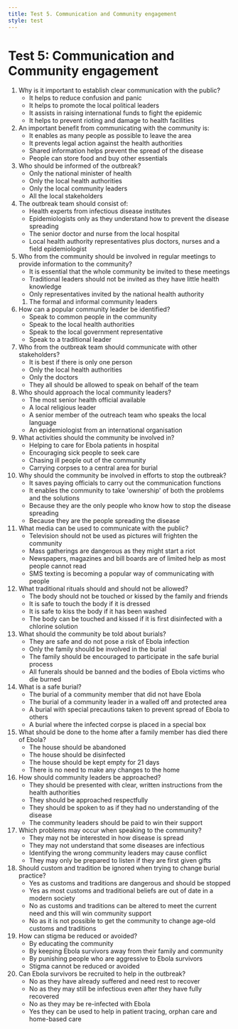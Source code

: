 ```yaml
---
title: Test 5. Communication and Community engagement 
style: test
---
```


# Test 5: Communication and Community engagement 

1.	Why is it important to establish clear communication with the public?
	-	It helps to reduce confusion and panic
	+	It helps to promote the local political leaders
	-	It assists in raising international funds to fight the epidemic
	-	It helps to prevent rioting and damage to health facilities
2.	An important benefit from communicating with the community is:
	+	It enables as many people as possible to leave the area
	-	It prevents legal action against the health authorities
	-	Shared information helps prevent the spread of the disease
	-	People can store food and buy other essentials
3.	Who should be informed of the outbreak?
	-	Only the national minister of health
	-	Only the local health authorities
	-	Only the local community leaders
	+	All the local stakeholders
4.	The outbreak team should consist of:
	-	Health experts from infectious disease institutes
	-	Epidemiologists only as they understand how to prevent the disease spreading
	+	The senior doctor and nurse from the local hospital
	-	Local health authority representatives plus doctors, nurses and a field epidemiologist
5.	Who from the community should be involved in regular meetings to provide information to the community?
	+	It is essential that the whole community be invited to these meetings
	-	Traditional leaders should not be invited as they have little health knowledge
	-	Only representatives invited by the national health authority
	1. 	The formal and informal community leaders
6.	How can a popular community leader be identified?
	-	Speak to common people in the community
	-	Speak to the local health authorities
	+	Speak to the local government representative
	-	Speak to a traditional leader
7.	Who from the outbreak team should communicate with other stakeholders?
	-	It is best if there is only one person
	-	Only the local health authorities
	+	Only the doctors
	-	They all should be allowed to speak on behalf of the team
8.	Who should approach the local community leaders?
	-	The most senior health official available
	-	A local religious leader
	-	A senior member of the outreach team who speaks the local language
	+	An epidemiologist from an international organisation
9.	What activities should the community be involved in?
	-	Helping to care for Ebola patients in hospital
	+	Encouraging sick people to seek care
	-	Chasing ill people out of the community
	-	Carrying corpses to a central area for burial
10.	Why should the community be involved in efforts to stop the outbreak?
	+	It saves paying officials to carry out the communication functions
	-	It enables the community to take 'ownership' of both the problems and the solutions
	-	Because they are the only people who know how to stop the disease spreading
	-	Because they are the people spreading the disease
11.	What media can be used to communicate with the public?
	-	Television should not be used as pictures will frighten the community
	-	Mass gatherings are dangerous as they might start a riot
	+	Newspapers, magazines and bill boards are of limited help as most people cannot read
	-	SMS texting is becoming a popular way of communicating with people
12.	What traditional rituals should and should not be allowed? 
	-	The body should not be touched or kissed by the family and friends
	-	It is safe to touch the body if it is dressed
	-	It is safe to kiss the body if it has been washed
	+	The body can be touched and kissed if it is first disinfected with a chlorine solution
13.	What should the community be told about burials?
	-	They are safe and do not pose a risk of Ebola infection
	+	Only the family should be involved in the burial
	-	The family should be encouraged to participate in the safe burial process
	-	All funerals should be banned and the bodies of Ebola victims who die burned
14.	What is a safe burial?
	-	The burial of a community member that did not have Ebola
	-	The burial of a community leader in a walled off and protected area
	+	A burial with special precautions taken to prevent spread of Ebola to others
	-	A burial where the infected corpse is placed in a special box
15.	What should be done to the home after a family member has died there of Ebola?
	-	The house should be abandoned
	+	The house should be disinfected
	-	The house should be kept empty for 21 days
	-	There is no need to make any changes to the home
16.	How should community leaders be approached?
	-	They should be presented with clear, written instructions from the health authorities
	-	They should be approached respectfully
	+	They should be spoken to as if they had no understanding of the disease
	-	The community leaders should be paid to win their support
17.	Which problems may occur when speaking to the community?
	+	They may not be interested in how disease is spread
	-	They may not understand that some diseases are infectious
	-	Identifying the wrong community leaders may cause conflict
	-	They may only be prepared to listen if they are first given gifts
18.	Should custom and tradition be ignored when trying to change burial practice?
	-	Yes as customs and traditions are dangerous and should be stopped
	-	Yes as most customs and traditional beliefs are out of date in a modern society
	+	No as customs and traditions can be altered to meet the current need and this will win community support
	-	No as it is not possible to get the community to change age-old customs and traditions
19.	How can stigma be reduced or avoided?
	-	By educating the community
	+	By keeping Ebola survivors away from their family and community
	-	By punishing people who are aggressive to Ebola survivors
	-	Stigma cannot be reduced or avoided
20.	Can Ebola survivors be recruited to help in the outbreak?
	-	No as they have already suffered and need rest to recover
	-	No as they may still be infectious even after they have fully recovered
	-	No as they may be re-infected with Ebola
	+	Yes they can be used to help in patient tracing, orphan care and home-based care
